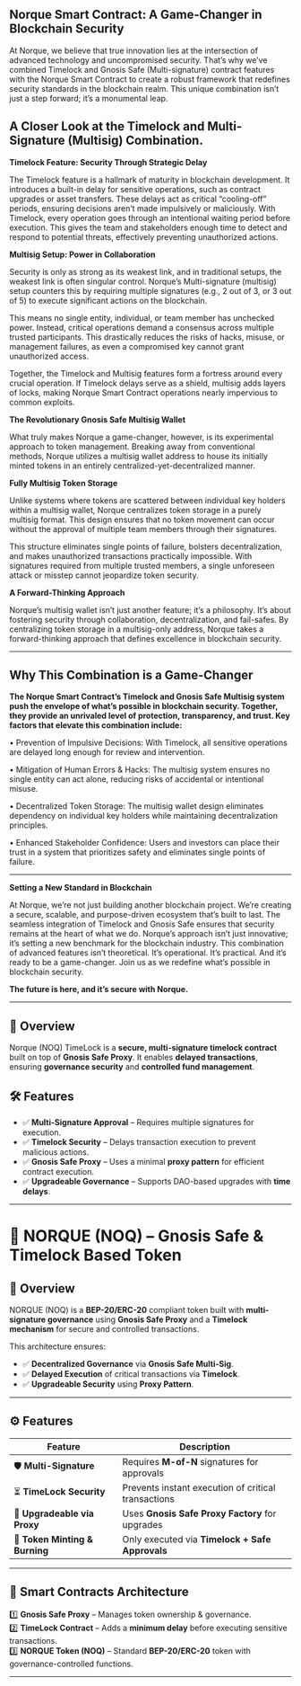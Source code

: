 ## Norque Smart Contract: A Game-Changer in Blockchain Security

At Norque, we believe that true innovation lies at the intersection of advanced technology and uncompromised security. That’s why we’ve combined Timelock and Gnosis Safe (Multi-signature) contract features with the Norque Smart Contract to create a robust framework that redefines security standards in the blockchain realm. This unique combination isn’t just a step forward; it’s a monumental leap.

## A Closer Look at the Timelock and Multi-Signature (Multisig) Combination.

**Timelock Feature: Security Through Strategic Delay**

The Timelock feature is a hallmark of maturity in blockchain development. It introduces a built-in delay for sensitive operations, such as contract upgrades or asset transfers. These delays act as critical “cooling-off” periods, ensuring decisions aren’t made impulsively or maliciously. With Timelock, every operation goes through an intentional waiting period before execution. This gives the team and stakeholders enough time to detect and respond to potential threats, effectively preventing unauthorized actions.

**Multisig Setup: Power in Collaboration**

Security is only as strong as its weakest link, and in traditional setups, the weakest link is often singular control. Norque’s Multi-signature (multisig) setup counters this by requiring multiple signatures (e.g., 2 out of 3, or 3 out of 5) to execute significant actions on the blockchain.

This means no single entity, individual, or team member has unchecked power. Instead, critical operations demand a consensus across multiple trusted participants. This drastically reduces the risks of hacks, misuse, or management failures, as even a compromised key cannot grant unauthorized access.

Together, the Timelock and Multisig features form a fortress around every crucial operation. If Timelock delays serve as a shield, multisig adds layers of locks, making Norque Smart Contract operations nearly impervious to common exploits.

**The Revolutionary Gnosis Safe Multisig Wallet**

What truly makes Norque a game-changer, however, is its experimental approach to token management. Breaking away from conventional methods, Norque utilizes a multisig wallet address to house its initially minted tokens in an entirely centralized-yet-decentralized manner.

**Fully Multisig Token Storage**

Unlike systems where tokens are scattered between individual key holders within a multisig wallet, Norque centralizes token storage in a purely multisig format. This design ensures that no token movement can occur without the approval of multiple team members through their signatures.

This structure eliminates single points of failure, bolsters decentralization, and makes unauthorized transactions practically impossible. With signatures required from multiple trusted members, a single unforeseen attack or misstep cannot jeopardize token security.

**A Forward-Thinking Approach**

Norque’s multisig wallet isn’t just another feature; it’s a philosophy. It’s about fostering security through collaboration, decentralization, and fail-safes. By centralizing token storage in a multisig-only address, Norque takes a forward-thinking approach that defines excellence in blockchain security.

---

## Why This Combination is a Game-Changer

**The Norque Smart Contract’s Timelock and Gnosis Safe Multisig system push the envelope of what’s possible in blockchain security. Together, they provide an unrivaled level of protection, transparency, and trust. Key factors that elevate this combination include:**

•	Prevention of Impulsive Decisions: With Timelock, all sensitive operations are delayed long enough for review and intervention.

•	Mitigation of Human Errors & Hacks: The multisig system ensures no single entity can act alone, reducing risks of accidental or intentional misuse.

•	Decentralized Token Storage: The multisig wallet design eliminates dependency on individual key holders while maintaining decentralization principles.

•	Enhanced Stakeholder Confidence: Users and investors can place their trust in a system that prioritizes safety and eliminates single points of failure.

---

**Setting a New Standard in Blockchain**

At Norque, we’re not just building another blockchain project. We’re creating a secure, scalable, and purpose-driven ecosystem that’s built to last. The seamless integration of Timelock and Gnosis Safe ensures that security remains at the heart of what we do. Norque’s approach isn’t just innovative; it’s setting a new benchmark for the blockchain industry.
This combination of advanced features isn’t theoretical. It’s operational. It’s practical. And it’s ready to be a game-changer. Join us as we redefine what’s possible in blockchain security.

**The future is here, and it’s secure with Norque.**

---

## 🔹 Overview
Norque (NOQ) TimeLock is a **secure, multi-signature timelock contract** built on top of **Gnosis Safe Proxy**. It enables **delayed transactions**, ensuring **governance security** and **controlled fund management**.

## 🛠 Features
- ✅ **Multi-Signature Approval** – Requires multiple signatures for execution.
- ✅ **Timelock Security** – Delays transaction execution to prevent malicious actions.
- ✅ **Gnosis Safe Proxy** – Uses a minimal **proxy pattern** for efficient contract execution.
- ✅ **Upgradeable Governance** – Supports DAO-based upgrades with **time delays**.

---

# 🏦 NORQUE (NOQ) – Gnosis Safe & Timelock Based Token

## 🔹 Overview
NORQUE (NOQ) is a **BEP-20/ERC-20** compliant token built with **multi-signature governance** using **Gnosis Safe Proxy** and a **Timelock mechanism** for secure and controlled transactions.

This architecture ensures:
- ✅ **Decentralized Governance** via **Gnosis Safe Multi-Sig**.
- ✅ **Delayed Execution** of critical transactions via **Timelock**.
- ✅ **Upgradeable Security** using **Proxy Pattern**.

---

## ⚙️ Features
| Feature               | Description |
|----------------------|-------------|
| 🛡 **Multi-Signature** | Requires **M-of-N** signatures for approvals |
| ⏳ **TimeLock Security** | Prevents instant execution of critical transactions |
| 🚀 **Upgradeable via Proxy** | Uses **Gnosis Safe Proxy Factory** for upgrades |
| 🔄 **Token Minting & Burning** | Only executed via **Timelock + Safe Approvals** |

---

## 📌 **Smart Contracts Architecture**
1️⃣ **Gnosis Safe Proxy** – Manages token ownership & governance.  
2️⃣ **TimeLock Contract** – Adds a **minimum delay** before executing sensitive transactions.  
3️⃣ **NORQUE Token (NOQ)** – Standard **BEP-20/ERC-20** token with governance-controlled functions.  

---
